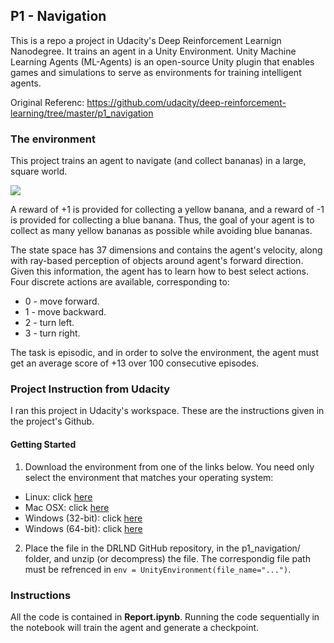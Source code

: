 
## P1 - Navigation

This is a repo a project in Udacity's Deep Reinforcement Learnign Nanodegree.
It trains an agent in a Unity Environment. Unity Machine Learning Agents (ML-Agents) is an open-source Unity plugin that enables games and simulations to serve as environments for training intelligent agents.

Original Referenc: https://github.com/udacity/deep-reinforcement-learning/tree/master/p1_navigation

### The environment

This project trains an agent to navigate (and collect bananas) in a large, square world.

<img src="https://user-images.githubusercontent.com/10624937/42135619-d90f2f28-7d12-11e8-8823-82b970a54d7e.gif">

A reward of +1 is provided for collecting a yellow banana, and a reward of -1 is provided for collecting a blue banana. Thus, the goal of your agent is to collect as many yellow bananas as possible while avoiding blue bananas.

The state space has 37 dimensions and contains the agent's velocity, along with ray-based perception of objects around agent's forward direction. Given this information, the agent has to learn how to best select actions. Four discrete actions are available, corresponding to:

+ 0 - move forward.
+ 1 - move backward.
+ 2 - turn left.
+ 3 - turn right.

The task is episodic, and in order to solve the environment, the agent must get an average score of +13 over 100 consecutive episodes.

### Project Instruction from Udacity

I ran this project in Udacity's workspace. These are the instructions given in the project's Github.

#### Getting Started

1. Download the environment from one of the links below. You need only select the environment that matches your operating system:
  * Linux: click <a href="https://s3-us-west-1.amazonaws.com/udacity-drlnd/P1/Banana/Banana_Linux.zip">here</a>
  * Mac OSX: click <a href="https://s3-us-west-1.amazonaws.com/udacity-drlnd/P1/Banana/Banana.app.zip">here</a>
  * Windows (32-bit): click <a href="https://s3-us-west-1.amazonaws.com/udacity-drlnd/P1/Banana/Banana_Windows_x86.zip">here</a>
  * Windows (64-bit): click <a href="https://s3-us-west-1.amazonaws.com/udacity-drlnd/P1/Banana/Banana_Windows_x86_64.zip">here</a>

2. Place the file in the DRLND GitHub repository, in the p1_navigation/ folder, and unzip (or decompress) the file. The correspondig file path must be refrenced in `env = UnityEnvironment(file_name="...")`.

### Instructions
All the code is contained in **Report.ipynb**. Running the code sequentially in the notebook will train the agent and generate a checkpoint.
